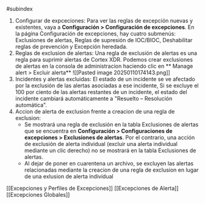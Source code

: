 #subindex 
1. Configurar de expceciones: Para ver las reglas de excepción nuevas y existentes, vaya a **Configuración > Configuración de excepciones**. En la página Configuración de excepciones, hay cuatro submenús: Exclusiones de alertas, Reglas de supresión de IOC/BIOC, Deshabilitar reglas de prevención y Excepción heredada.
2. Reglas de exclusion de alertas: Una regla de exclusión de alertas es una regla para suprimir alertas de Cortex XDR.
   Podemos crear exclusiones de alertas en la consola de administracion haciendo clic en ** Manage alert > Excluir alerta**
   ![[Pasted image 20250110174143.png]]
3. Incidentes y alertas excluidas: El estado de un incidente se ve afectado por la exclusión de las alertas asociadas a ese incidente, Si se excluye el 100 por ciento de las alertas restantes de un incidente, el estado del incidente cambiará automáticamente a "Resuelto – Resolución automática".
4. Accion de alerta de exclusion frente a creacion de una regla de exclusion: 
   - Se mostrará una regla de exclusión en la tabla Exclusiones de alertas que se encuentra en **Configuración > Configuraciones de excepciones > Exclusiones de alertas**. Por el contrario, una acción de exclusión de alerta individual (excluir una alerta individual mediante un clic derecho) no se mostrará en la tabla Exclusiones de alertas.
   - Al dejar de poner en cuarentena un archivo, se excluyen las alertas relacionadas mediante la creacion de una regla de exclusion en lugar de una exlusion de alerta individual

[[Excepciones y Perfiles de Excepciones]]
[[Excepciones de Alerta]]
[[Excepciones Globales]]
